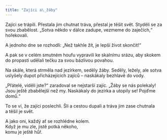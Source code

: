 ```yaml
---
title: "Zajíci a\_žáby"
---
```


Zajíci se trápili. Přestala jim chutnat tráva, přestal je těšit svět. Styděli se za svou zbabělost. „Sotva někdo v dálce zadupe, vezmeme do zaječích,“ hořekovali.

A jednoho dne se rozhodli: „Než takhle žít, je lepší život skončit!“

A pak se v celém smutném houfu vypravili ke skalnímu srázu, aby skokem do propasti udělali tečku za svou bázlivou povahou.

Na skále, která strměla nad jezírkem, seděly žáby. Seděly, ležely, ale sotva uslyšely dupot přicházejících zajíců – naskákaly bezhlavě do vody.

„Přátelé, viděli jste?“ zaradoval se nejstarší zajíc. „Žáby se nás polekaly! Jsou ještě zbabělejší než my. Naskákaly do jezírka a utopily se! Pojďme domů.“

To se ví, že zajíci poslechli. Šli a cestou dupali a tráva jim zase chutnala a těšil je svět.

A jako oni, každý ať se rozhlédne kolem.  
Když je mu zle, jistě potká někoho,  
komu je ještě hůř.

